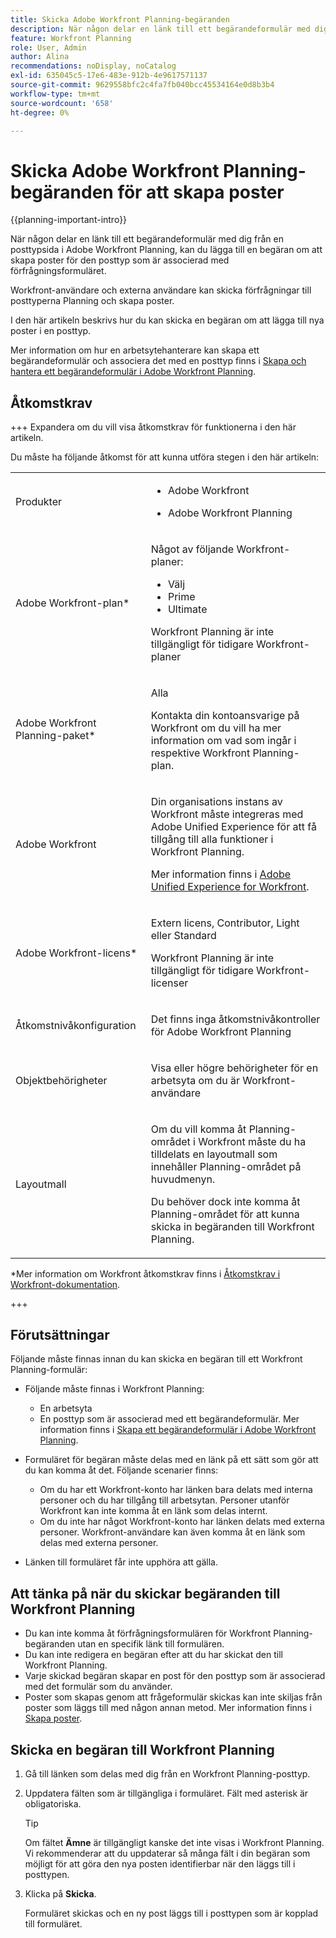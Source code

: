 ```yaml
---
title: Skicka Adobe Workfront Planning-begäranden
description: När någon delar en länk till ett begärandeformulär med dig från en posttypsida i Adobe Workfront Planning, kan du lägga till en begäran om att skapa poster för den posttyp som är associerad med förfrågningsformuläret.
feature: Workfront Planning
role: User, Admin
author: Alina
recommendations: noDisplay, noCatalog
exl-id: 635045c5-17e6-483e-912b-4e9617571137
source-git-commit: 9629558bfc2c4fa7fb040bcc45534164e0d8b3b4
workflow-type: tm+mt
source-wordcount: '658'
ht-degree: 0%

---
```


# Skicka Adobe Workfront Planning-begäranden för att skapa poster

<!--update title when there will be more functionality added to the Planning requests, besides creating records-->

{{planning-important-intro}}

När någon delar en länk till ett begärandeformulär med dig från en posttypsida i Adobe Workfront Planning, kan du lägga till en begäran om att skapa poster för den posttyp som är associerad med förfrågningsformuläret.

Workfront-användare och externa användare kan skicka förfrågningar till posttyperna Planning och skapa poster. <!--double check on the external users-->

I den här artikeln beskrivs hur du kan skicka en begäran om att lägga till nya poster i en posttyp.

Mer information om hur en arbetsytehanterare kan skapa ett begärandeformulär och associera det med en posttyp finns i [Skapa och hantera ett begärandeformulär i Adobe Workfront Planning](/help/quicksilver/planning/requests/create-request-form.md).

## Åtkomstkrav

+++ Expandera om du vill visa åtkomstkrav för funktionerna i den här artikeln.

Du måste ha följande åtkomst för att kunna utföra stegen i den här artikeln:

<table style="table-layout:auto">
 <col>
 </col>
 <col>
 </col>
 <tbody>
    <tr>
<tr>
<td>
   <p> Produkter</p> </td>
   <td>
   <ul><li><p> Adobe Workfront</p></li>
   <li><p> Adobe Workfront Planning<p></li></ul></td>
  </tr>  
 <tr>
   <td role="rowheader"><p>Adobe Workfront-plan*</p></td>
   <td>
<p>Något av följande Workfront-planer:</p>
<ul><li>Välj</li>
<li>Prime</li>
<li>Ultimate</li></ul>
<p>Workfront Planning är inte tillgängligt för tidigare Workfront-planer</p>
   </td>
<tr>
   <td role="rowheader"><p>Adobe Workfront Planning-paket*</p></td>
   <td>
<p>Alla </p>  
<p>Kontakta din kontoansvarige på Workfront om du vill ha mer information om vad som ingår i respektive Workfront Planning-plan. </td>
<tr>
   <td role="rowheader"><p>Adobe Workfront</p></td>
   <td>
<p>Din organisations instans av Workfront måste integreras med Adobe Unified Experience för att få tillgång till alla funktioner i Workfront Planning.</p>
<p>Mer information finns i <a href="/help/quicksilver/workfront-basics/navigate-workfront/workfront-navigation/adobe-unified-experience.md">Adobe Unified Experience for Workfront</a>. </p>
   </td>

</tr>
  </tr>
  <tr>
   <td role="rowheader"><p>Adobe Workfront-licens*</p></td>
   <td>
   <p>Extern licens, Contributor, Light eller Standard</p>
   <p>Workfront Planning är inte tillgängligt för tidigare Workfront-licenser</p>
  </td>
  </tr>
  <tr>
   <td role="rowheader"><p>Åtkomstnivåkonfiguration</p></td>
   <td> <p>Det finns inga åtkomstnivåkontroller för Adobe Workfront Planning</p>  
</td>
  </tr>
<tr>
   <td role="rowheader"><p>Objektbehörigheter</p></td>
   <td>
   <p>Visa eller högre behörigheter för en arbetsyta om du är Workfront-användare</p> 
  </td>
  </tr>
<tr>
   <td role="rowheader"><p>Layoutmall</p></td>
   <td> <p>Om du vill komma åt Planning-området i Workfront måste du ha tilldelats en layoutmall som innehåller Planning-området på huvudmenyn. </p>
   <p> Du behöver dock inte komma åt Planning-området för att kunna skicka in begäranden till Workfront Planning. </p>  
</td>
  </tr>
 </tbody>
</table>

*Mer information om Workfront åtkomstkrav finns i [Åtkomstkrav i Workfront-dokumentation](/help/quicksilver/administration-and-setup/add-users/access-levels-and-object-permissions/access-level-requirements-in-documentation.md).

+++

## Förutsättningar

Följande måste finnas innan du kan skicka en begäran till ett Workfront Planning-formulär:

* Följande måste finnas i Workfront Planning:

   * En arbetsyta
   * En posttyp som är associerad med ett begärandeformulär. Mer information finns i [Skapa ett begärandeformulär i Adobe Workfront Planning](/help/quicksilver/planning/requests/create-request-form.md).

* Formuläret för begäran måste delas med en länk på ett sätt som gör att du kan komma åt det. Följande scenarier finns:

   * Om du har ett Workfront-konto har länken bara delats med interna personer och du har tillgång till arbetsytan. Personer utanför Workfront kan inte komma åt en länk som delas internt.
   * Om du inte har något Workfront-konto har länken delats med externa personer. Workfront-användare kan även komma åt en länk som delas med externa personer.

* Länken till formuläret får inte upphöra att gälla.

## Att tänka på när du skickar begäranden till Workfront Planning

* Du kan inte komma åt förfrågningsformulären för Workfront Planning-begäranden utan en specifik länk till formulären.
* Du kan inte redigera en begäran efter att du har skickat den till Workfront Planning.
* Varje skickad begäran skapar en post för den posttyp som är associerad med det formulär som du använder.
* Poster som skapas genom att frågeformulär skickas kan inte skiljas från poster som läggs till med någon annan metod. Mer information finns i [Skapa poster](/help/quicksilver/planning/records/create-records.md).

## Skicka en begäran till Workfront Planning

1. Gå till länken som delas med dig från en Workfront Planning-posttyp.

1. Uppdatera fälten som är tillgängliga i formuläret. Fält med asterisk är obligatoriska.

   >[!TIP]
   >
   >   Om fältet **Ämne** är tillgängligt kanske det inte visas i Workfront Planning. Vi rekommenderar att du uppdaterar så många fält i din begäran som möjligt för att göra den nya posten identifierbar när den läggs till i posttypen.

1. Klicka på **Skicka**.

   Formuläret skickas och en ny post läggs till i posttypen som är kopplad till formuläret.
